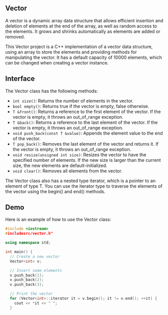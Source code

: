 ## Vector
A vector is a dynamic array data structure that allows efficient insertion and deletion of elements at the end of the array, as well as random access to the elements. It grows and shrinks automatically as elements are added or removed.

This Vector project is a C++ implementation of a vector data structure, using an array to store the elements and providing methods for manipulating the vector. It has a default capacity of 10000 elements, which can be changed when creating a vector instance.

## Interface

The Vector class has the following methods:

* `int size()`: Returns the number of elements in the vector.
* `bool empty()`: Returns true if the vector is empty, false otherwise.
* `T &front()`: Returns a reference to the first element of the vector. If the vector is empty, it throws an out_of_range exception.
* `T &back()`: Returns a reference to the last element of the vector. If the vector is empty, it throws an out_of_range exception.
* `void push_back(const T &value)`: Appends the element value to the end of the vector.
* `T pop_back()`: Removes the last element of the vector and returns it. If the vector is empty, it throws an out_of_range exception.
* `void resize(unsigned int size)`: Resizes the vector to have the specified number of elements. If the new size is larger than the current size, the new elements are default-initialized.
* `void clear()`: Removes all elements from the vector.

The Vector class also has a nested type iterator, which is a pointer to an element of type T. You can use the iterator type to traverse the elements of the vector using the begin() and end() methods.

## Demo

Here is an example of how to use the Vector class:

```cpp
#include <iostream>
#includesrc/vector.h"

using namespace std;

int main() {
  // Create a new vector
  Vector<int> v;

  // Insert some elements
  v.push_back(1);
  v.push_back(2);
  v.push_back(3);

  // Print the vector
  for (Vector<int>::iterator it = v.begin(); it != v.end(); ++it) {
    cout << *it << " ";
  }
```
